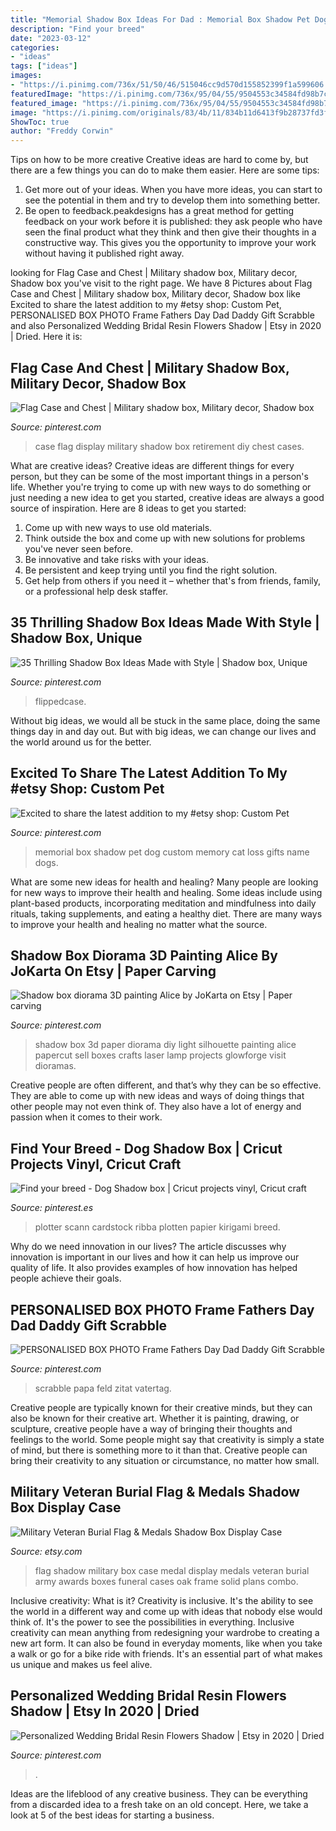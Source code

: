 ```yaml
---
title: "Memorial Shadow Box Ideas For Dad : Memorial Box Shadow Pet Dog Custom Memory Cat Loss Gifts Name Dogs"
description: "Find your breed"
date: "2023-03-12"
categories:
- "ideas"
tags: ["ideas"]
images:
- "https://i.pinimg.com/736x/51/50/46/515046cc9d570d155852399f1a599606.jpg"
featuredImage: "https://i.pinimg.com/736x/95/04/55/9504553c34584fd98b7c6aee0d998484--d-painting-shadow-box.jpg"
featured_image: "https://i.pinimg.com/736x/95/04/55/9504553c34584fd98b7c6aee0d998484--d-painting-shadow-box.jpg"
image: "https://i.pinimg.com/originals/83/4b/11/834b11d6413f9b28737fd3f67f5bfc3d.jpg"
ShowToc: true
author: "Freddy Corwin"
---
```



Tips on how to be more creative
Creative ideas are hard to come by, but there are a few things you can do to make them easier. Here are some tips: 
1. Get more out of your ideas. When you have more ideas, you can start to see the potential in them and try to develop them into something better. 
2. Be open to feedback.peakdesigns has a great method for getting feedback on your work before it is published: they ask people who have seen the final product what they think and then give their thoughts in a constructive way. This gives you the opportunity to improve your work without having it published right away.

	

		
looking for Flag Case and Chest | Military shadow box, Military decor, Shadow box you've visit to the right page. We have 8 Pictures about Flag Case and Chest | Military shadow box, Military decor, Shadow box like Excited to share the latest addition to my #etsy shop: Custom Pet, PERSONALISED BOX PHOTO Frame Fathers Day Dad Daddy Gift Scrabble and also Personalized Wedding Bridal Resin Flowers Shadow | Etsy in 2020 | Dried. Here it is:
		
    
## Flag Case And Chest | Military Shadow Box, Military Decor, Shadow Box

<img loading=lazy src="https://i.pinimg.com/originals/83/4b/11/834b11d6413f9b28737fd3f67f5bfc3d.jpg" onerror="this.onerror=null;this.src='https://tse1.mm.bing.net/th?id=OIP.6UH_l1As-Pn5enye6NnYYgHaJ4&amp;pid=15.1';" alt="Flag Case and Chest | Military shadow box, Military decor, Shadow box">

_Source: pinterest.com_

>case flag display military shadow box retirement diy chest cases. 

	

What are creative ideas?
Creative ideas are different things for every person, but they can be some of the most important things in a person's life. Whether you're trying to come up with new ways to do something or just needing a new idea to get you started, creative ideas are always a good source of inspiration. Here are 8 ideas to get you started: 
1. Come up with new ways to use old materials.
2. Think outside the box and come up with new solutions for problems you've never seen before.
3. Be innovative and take risks with your ideas.
4. Be persistent and keep trying until you find the right solution. 
5. Get help from others if you need it – whether that's from friends, family, or a professional help desk staffer. 

    
## 35 Thrilling Shadow Box Ideas Made With Style | Shadow Box, Unique

<img loading=lazy src="https://i.pinimg.com/736x/51/50/46/515046cc9d570d155852399f1a599606.jpg" onerror="this.onerror=null;this.src='https://tse1.mm.bing.net/th?id=OIP.ta0cpHcNio2h5pGEM_BZJgHaJQ&amp;pid=15.1';" alt="35 Thrilling Shadow Box Ideas Made with Style | Shadow box, Unique">

_Source: pinterest.com_

>flippedcase. 

	

Without big ideas, we would all be stuck in the same place, doing the same things day in and day out. But with big ideas, we can change our lives and the world around us for the better.

    
## Excited To Share The Latest Addition To My #etsy Shop: Custom Pet

<img loading=lazy src="https://i.pinimg.com/736x/70/7f/64/707f640fcce9a4ab1b93c921b8d6c0a4.jpg" onerror="this.onerror=null;this.src='https://tse1.mm.bing.net/th?id=OIP.Z5E8jlr3Vxwfiha9lSFSUgHaJ3&amp;pid=15.1';" alt="Excited to share the latest addition to my #etsy shop: Custom Pet">

_Source: pinterest.com_

>memorial box shadow pet dog custom memory cat loss gifts name dogs. 

	

What are some new ideas for health and healing?
Many people are looking for new ways to improve their health and healing. Some ideas include using plant-based products, incorporating meditation and mindfulness into daily rituals, taking supplements, and eating a healthy diet. There are many ways to improve your health and healing no matter what the source.

    
## Shadow Box Diorama 3D Painting Alice By JoKarta On Etsy | Paper Carving

<img loading=lazy src="https://i.pinimg.com/736x/95/04/55/9504553c34584fd98b7c6aee0d998484--d-painting-shadow-box.jpg" onerror="this.onerror=null;this.src='https://tse2.mm.bing.net/th?id=OIP.HDVLKZX70xrwlHp-pnaGfAHaJ3&amp;pid=15.1';" alt="Shadow box diorama 3D painting Alice by JoKarta on Etsy | Paper carving">

_Source: pinterest.com_

>shadow box 3d paper diorama diy light silhouette painting alice papercut sell boxes crafts laser lamp projects glowforge visit dioramas. 

	

Creative people are often different, and that’s why they can be so effective. They are able to come up with new ideas and ways of doing things that other people may not even think of. They also have a lot of energy and passion when it comes to their work.

    
## Find Your Breed - Dog Shadow Box | Cricut Projects Vinyl, Cricut Craft

<img loading=lazy src="https://i.pinimg.com/originals/67/7c/9c/677c9c558341cc76a9969e19537133f5.jpg" onerror="this.onerror=null;this.src='https://tse4.mm.bing.net/th?id=OIP.kxTgEcf6sEyE3_xZ4s98yQHaOt&amp;pid=15.1';" alt="Find your breed - Dog Shadow box | Cricut projects vinyl, Cricut craft">

_Source: pinterest.es_

>plotter scann cardstock ribba plotten papier kirigami breed. 

	

Why do we need innovation in our lives?
The article discusses why innovation is important in our lives and how it can help us improve our quality of life. It also provides examples of how innovation has helped people achieve their goals.

    
## PERSONALISED BOX PHOTO Frame Fathers Day Dad Daddy Gift Scrabble

<img loading=lazy src="https://i.pinimg.com/736x/9a/c3/d9/9ac3d9d8e4dae6132cf9f22bb524de25.jpg" onerror="this.onerror=null;this.src='https://tse4.mm.bing.net/th?id=OIP.6zfrId2yWJO_QlArLubIogHaHa&amp;pid=15.1';" alt="PERSONALISED BOX PHOTO Frame Fathers Day Dad Daddy Gift Scrabble">

_Source: pinterest.com_

>scrabble papa feld zitat vatertag. 

	

Creative people are typically known for their creative minds, but they can also be known for their creative art. Whether it is painting, drawing, or sculpture, creative people have a way of bringing their thoughts and feelings to the world. Some people might say that creativity is simply a state of mind, but there is something more to it than that. Creative people can bring their creativity to any situation or circumstance, no matter how small.

    
## Military Veteran Burial Flag &amp; Medals Shadow Box Display Case

<img loading=lazy src="https://img0.etsystatic.com/054/0/8999890/il_fullxfull.732663218_qajx.jpg" onerror="this.onerror=null;this.src='https://tse3.mm.bing.net/th?id=OIP.1iDXAYI9_ZXbcDdNmRTf6gHaGh&amp;pid=15.1';" alt="Military Veteran Burial Flag &amp; Medals Shadow Box Display Case">

_Source: etsy.com_

>flag shadow military box case medal display medals veteran burial army awards boxes funeral cases oak frame solid plans combo. 

	

Inclusive creativity: What is it?
Creativity is inclusive. It's the ability to see the world in a different way and come up with ideas that nobody else would think of. It's the power to see the possibilities in everything. Inclusive creativity can mean anything from redesigning your wardrobe to creating a new art form. It can also be found in everyday moments, like when you take a walk or go for a bike ride with friends. It's an essential part of what makes us unique and makes us feel alive.

    
## Personalized Wedding Bridal Resin Flowers Shadow | Etsy In 2020 | Dried

<img loading=lazy src="https://i.pinimg.com/originals/c0/6e/35/c06e35723299e8e82fb9f738dc0bc87a.jpg" onerror="this.onerror=null;this.src='https://tse2.mm.bing.net/th?id=OIP.V9VW5NZIFejf7PgMCaPp8wHaJ4&amp;pid=15.1';" alt="Personalized Wedding Bridal Resin Flowers Shadow | Etsy in 2020 | Dried">

_Source: pinterest.com_

>. 

	

Ideas are the lifeblood of any creative business. They can be everything from a discarded idea to a fresh take on an old concept. Here, we take a look at 5 of the best ideas for starting a business.

